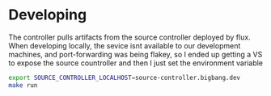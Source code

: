 #  Developing

The controller pulls artifacts from the source controller deployed by flux.  When developing locally, the sevice isnt available to our development machines, and port-forwarding was being flakey, so I ended up getting a VS to expose the source countroller and then I just set the environment variable 

```bash
export SOURCE_CONTROLLER_LOCALHOST=source-controller.bigbang.dev
make run
```